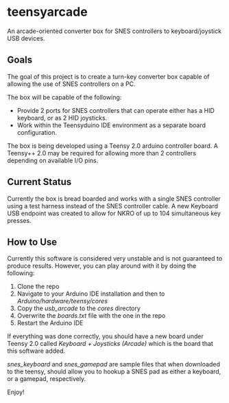 teensyarcade
============

An arcade-oriented converter box for SNES controllers to keyboard/joystick USB devices.

Goals
-----

The goal of this project is to create a turn-key converter box capable of allowing the use of SNES controllers on a PC.

The box will be capable of the following:

* Provide 2 ports for SNES controllers that can operate either has a HID keyboard, or as 2 HID joysticks.
* Work within the Teensyduino IDE environment as a separate board configuration.

The box is being developed using a Teensy 2.0 arduino controller board. A Teensy++ 2.0 may be required for allowing more than 2 controllers depending on available I/O pins.

Current Status
--------------

Currently the box is bread boarded and works with a single SNES controller using a test harness instead of the SNES controller cable. A new Keyboard USB endpoint was created to allow for NKRO of up to 104 simultaneous key presses.

How to Use
----------

Currently this software is considered very unstable and is not guaranteed to produce results. However, you can play around with it by doing the following:

1. Clone the repo
2. Navigate to your Arduino IDE installation and then to _Arduino/hardware/teensy/cores_
3. Copy the _usb\_arcade_ to the _cores_ directory
4. Overwrite the _boards.txt_ file with the one in the repo
5. Restart the Arduino IDE

If everything was done correctly, you should have a new board under Teensy 2.0 called *Keyboard + Joysticks (Arcade)* which is the board that this software added.

*snes_keyboard* and *snes_gamepad* are sample files that when downloaded to the teensy, should allow you to hookup a SNES pad as either a keyboard, or a gamepad, respectively.

Enjoy!
